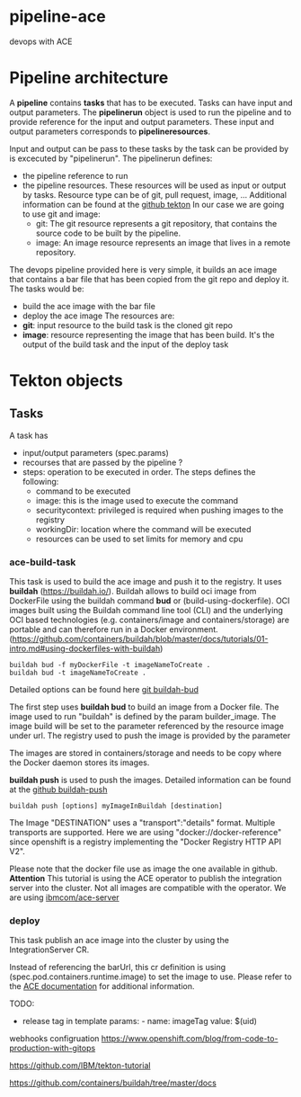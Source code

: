 # pipeline-ace
devops with ACE


# Pipeline architecture

A **pipeline** contains **tasks** that has to be executed.
Tasks can have input and output parameters.
The **pipelinerun** object is used to run the pipeline and to provide reference for the input and output parameters. 
These input and output parameters corresponds to **pipelineresources**.

Input and output can be pass to these tasks  by the task can be provided by is excecuted by "pipelinerun".
The pipelinerun defines:
  - the pipeline reference to run
  - the pipeline resources. These resources will be used as input or output by tasks. Resource type can be of git, pull request, image, ...
    Additional information can be found at the [github tekton](https://github.com/tektoncd/pipeline/blob/master/docs/resources.md#image-resource)
    In our case we are going to use git and image:
      - git: The git resource represents a git repository, that contains the source code to be built by the pipeline. 
      - image: An image resource represents an image that lives in a remote repository.

The devops pipeline provided here is very simple, it builds an ace image that contains a bar file that has been copied from the git repo and deploy it.
The tasks would be:
  - build the ace image with the bar file 
  - deploy the ace image
The resources are:
  - **git**: input resource to the build task is the cloned git repo
  - **image**: resource representing the image that has been build. It's the output of the build task and the input of the deploy task

# Tekton objects 
## Tasks
A task has 
- input/output parameters (spec.params)
- recourses that are passed by the pipeline ?
- steps: operation to be executed in order. The steps defines the following:
  - command to be executed
  - image: this is the image used to execute the command
  - securitycontext: privileged is required when pushing images to the registry
  - workingDir: location where the command will be executed
  - resources can be used to set limits for memory and cpu
### ace-build-task

This task is used to build the ace image and push it to the registry.
It uses **buildah** (https://buildah.io/).
Buildah allows to build oci image from DockerFile using the buildah command **bud** or (build-using-dockerfile). 
OCI images built using the Buildah command line tool (CLI) and the underlying OCI based technologies (e.g. containers/image and containers/storage) are portable and can therefore run in a Docker environment.
(https://github.com/containers/buildah/blob/master/docs/tutorials/01-intro.md#using-dockerfiles-with-buildah)

```
buildah bud -f myDockerFile -t imageNameToCreate .
buildah bud -t imageNameToCreate .
```
Detailed options can be found here [git buildah-bud](https://github.com/containers/buildah/blob/master/docs/buildah-bud.md)


The first step uses **buildah bud** to build an image from a Docker file.
The image used to run "buildah" is defined by the param builder_image.
The image build will be set to the parameter referenced by the resource image under url.
The registry used to push the image is provided by the parameter 


The images are stored in containers/storage and needs to be copy where the Docker daemon stores its images.

**buildah push** is used to push the images.
Detailed information can be found at the [github buildah-push](https://github.com/containers/buildah/blob/master/docs/buildah-push.md)

```
buildah push [options] myImageInBuildah [destination]
```
The Image "DESTINATION" uses a "transport":"details" format. Multiple transports are supported.
Here we are using "docker://docker-reference" since openshift is a registry implementing the "Docker Registry HTTP API V2".

Please note that the docker file use as image the one available in github.
**Attention** This tutorial is using the ACE operator to publish the integration server into the cluster. Not all images are compatible with the operator. We are using [ibmcom/ace-server](https://hub.docker.com/r/ibmcom/ace-server)

### deploy

This task publish an ace image into the cluster by using the IntegrationServer CR.

Instead of referencing the barUrl, this cr definition is using (spec.pod.containers.runtime.image) to set the image to use.
Please refer to the [ACE documentation](https://www.ibm.com/support/knowledgecenter/SSTTDS_11.0.0/com.ibm.ace.icp.doc/certc_install_integrationserveroperandreference.html) for additional information.

TODO: 
- release tag in template
      params:
      - name: imageTag
        value: $(uid)


webhooks configruation
https://www.openshift.com/blog/from-code-to-production-with-gitops

https://github.com/IBM/tekton-tutorial

https://github.com/containers/buildah/tree/master/docs